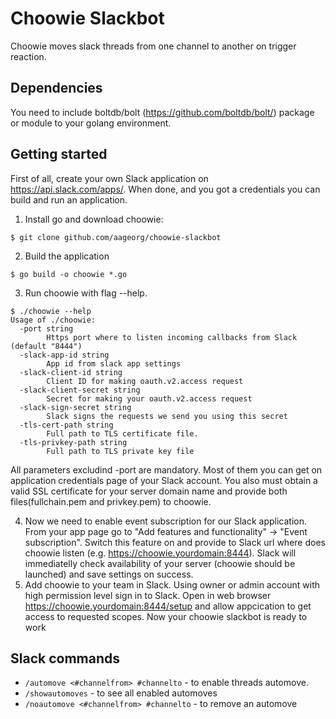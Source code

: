 # Choowie Slackbot
Choowie moves slack threads from one channel to another on trigger reaction. 
## Dependencies
You need to include boltdb/bolt (https://github.com/boltdb/bolt/) package or module to your golang environment.
## Getting started
First of all, create your own Slack application on https://api.slack.com/apps/. When done, and you got a credentials you can build and run an application. 
1. Install go and download choowie:
```
$ git clone github.com/aageorg/choowie-slackbot
```
2. Build the application 
```
$ go build -o choowie *.go
```
3. Run choowie with flag --help. 
```
$ ./choowie --help
Usage of ./choowie:
  -port string
        Https port where to listen incoming callbacks from Slack (default "8444")
  -slack-app-id string
        App id from slack app settings
  -slack-client-id string
        Client ID for making oauth.v2.access request
  -slack-client-secret string
        Secret for making your oauth.v2.access request
  -slack-sign-secret string
        Slack signs the requests we send you using this secret
  -tls-cert-path string
        Full path to TLS certificate file.
  -tls-privkey-path string
        Full path to TLS private key file
```
All parameters excludind -port are mandatory. Most of them you can get on application credentials page of your Slack account. You also must obtain a valid SSL certificate for your server domain name and provide both files(fullchain.pem and privkey.pem) to choowie.

4. Now we need to enable event subscription for our Slack application. From your app page go to "Add features and functionality" -> "Event subscription". Switch this feature on and provide to Slack url where does choowie listen (e.g. https://choowie.yourdomain:8444). Slack will immediatelly check availability of your server (choowie should be launched) and save settings on success.
5. Add choowie to your team in Slack. Using owner or admin account with high permission level sign in to Slack. Open in web browser https://choowie.yourdomain:8444/setup and allow appcication to get access to requested scopes. Now your choowie slackbot is ready to work
## Slack commands
+ `/automove <#channelfrom> #channelto` - to enable threads automove. 
+ `/showautomoves` - to see all enabled automoves 
+ `/noautomove <#channelfrom> #channelto` - to remove an automove

